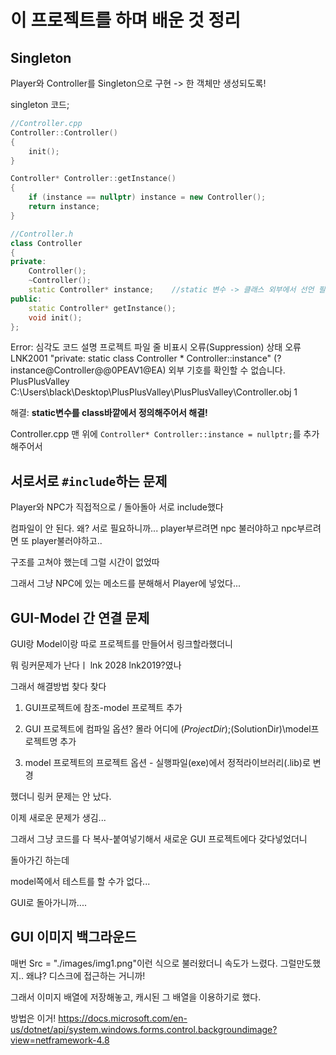 # 이 프로젝트를 하며 배운 것 정리

## Singleton

Player와 Controller를 Singleton으로 구현 -> 한 객체만 생성되도록!

singleton 코드; 
 
```cpp
//Controller.cpp
Controller::Controller()
{
	init();
}

Controller* Controller::getInstance()
{
	if (instance == nullptr) instance = new Controller();
	return instance;
}
```

```cpp
//Controller.h
class Controller
{
private:
	Controller();
	~Controller();
	static Controller* instance;	//static 변수 -> 클래스 외부에서 선언 필요!
public:
	static Controller* getInstance();
	void init();
};
```

Error: 
심각도	코드	설명	프로젝트	파일	줄	비표시 오류(Suppression) 상태
오류	LNK2001	"private: static class Controller * Controller::instance" (?instance@Controller@@0PEAV1@EA) 외부 기호를 확인할 수 없습니다.	PlusPlusValley	C:\Users\black\Desktop\PlusPlusValley\PlusPlusValley\Controller.obj	1	

해결: **static변수를 class바깥에서 정의해주어서 해결!**

Controller.cpp 맨 위에 `Controller* Controller::instance = nullptr;`를 추가해주어서 




## 서로서로 `#include`하는 문제

Player와 NPC가 직접적으로 / 돌아돌아 서로 include했다

컴파일이 안 된다. 왜? 서로 필요하니까... player부르려면 npc 불러야하고 npc부르려면 또 player불러야하고..

구조를 고쳐야 했는데 그럴 시간이 없었따

그래서 그냥 NPC에 있는 메소드를 분해해서 Player에 넣었다...


## GUI-Model 간 연결 문제

GUI랑 Model이랑 따로 프로젝트를 만들어서 링크할라했더니

뭐 링커문제가 난다ㅣ lnk 2028 lnk2019?였나

그래서 해결방법 찾다 찾다

1. GUI프로젝트에 참조-model 프로젝트 추가

2. GUI 프로젝트에 컴파일 옵션? 몰라 어디에 $(ProjectDir);$(SolutionDir)\model프로젝트명 추가

3. model 프로젝트의 프로젝트 옵션 - 실행파일(exe)에서 정적라이브러리(.lib)로 변경

했더니 링커 문제는 안 났다.

이제 새로운 문제가 생김...



그래서 그냥 코드를 다 복사-붙여넣기해서 새로운 GUI 프로젝트에다 갖다넣었더니

돌아가긴 하는데

model쪽에서 테스트를 할 수가 없다...

GUI로 돌아가니까....


## GUI 이미지 백그라운드

매번 Src = "./images/img1.png"이런 식으로 불러왔더니 속도가 느렸다. 그럴만도했지.. 왜냐? 디스크에 접근하는 거니까!

그래서 이미지 배열에 저장해놓고, 캐시된 그 배열을 이용하기로 했다.

방법은 이거! https://docs.microsoft.com/en-us/dotnet/api/system.windows.forms.control.backgroundimage?view=netframework-4.8
